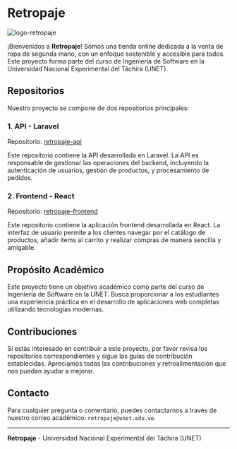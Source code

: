 # Retropaje

![logo-retropaje](https://github.com/retropaje/.github/assets/33881631/e5da0b46-1910-4ed8-8f8b-3e62ef11ed0f)


¡Bienvenidos a **Retropaje**! Somos una tienda online dedicada a la venta de ropa de segunda mano, con un enfoque sostenible y accesible para todos. Este proyecto forma parte del curso de Ingeniería de Software en la Universidad Nacional Experimental del Táchira (UNET).

## Repositorios

Nuestro proyecto se compone de dos repositorios principales:

### 1. API - Laravel
Repositorio: [retropaje-api](https://github.com/retropaje/retropaje-api)

Este repositorio contiene la API desarrollada en Laravel. La API es responsable de gestionar las operaciones del backend, incluyendo la autenticación de usuarios, gestión de productos, y procesamiento de pedidos.

### 2. Frontend - React
Repositorio: [retropaje-frontend](https://github.com/retropaje/retropaje-front-app)

Este repositorio contiene la aplicación frontend desarrollada en React. La interfaz de usuario permite a los clientes navegar por el catálogo de productos, añadir ítems al carrito y realizar compras de manera sencilla y amigable.

## Propósito Académico

Este proyecto tiene un objetivo académico como parte del curso de Ingeniería de Software en la UNET. Busca proporcionar a los estudiantes una experiencia práctica en el desarrollo de aplicaciones web completas utilizando tecnologías modernas.

## Contribuciones

Si estás interesado en contribuir a este proyecto, por favor revisa los repositorios correspondientes y sigue las guías de contribución establecidas. Apreciamos todas las contribuciones y retroalimentación que nos puedan ayudar a mejorar.

## Contacto

Para cualquier pregunta o comentario, puedes contactarnos a través de nuestro correo académico: `retropaje@unet.edu.ve`.

---

**Retropaje** - Universidad Nacional Experimental del Táchira (UNET)
